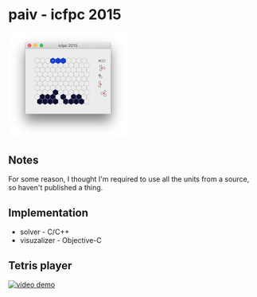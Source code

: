 
paiv - icfpc 2015
=================

<img src="notes/screenshot.png" alt="screenshot" width="240" />


Notes
-----

For some reason, I thought I'm required to use all the units from a source, so haven't published a thing.


Implementation
--------------

* solver - C/C++
* visuzalizer - Objective-C


Tetris player
-------------

[<img src="http://img.youtube.com/vi/LltusGirjjo/0.jpg" alt="video demo" width="240" />](http://www.youtube.com/watch?v=LltusGirjjo)
